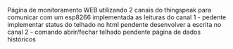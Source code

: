 Página de monitoramento WEB utilizando 2 canais do thingspeak para comunicar com um esp8266
implementada as leituras do canal 1 - pedente implementar status do telhado no html
pendente desenvolver a escrita no canal 2 - comando abrir/fechar telhado
pendente página de dados históricos
